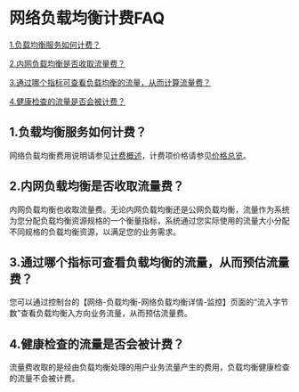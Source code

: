 # 网络负载均衡计费FAQ

[1.负载均衡服务如何计费？](Price-FAQ#user-content-1)

[2.内网负载均衡是否收取流量费？](Price-FAQ#user-content-3)

[3.通过哪个指标可查看负载均衡的流量，从而计算流量费？](Price-FAQ#user-content-5)

[4.健康检查的流量是否会被计费？](Price-FAQ#user-content-6)

## 1.负载均衡服务如何计费？
<div id="user-content-1"></div>

网络负载均衡费用说明请参见[计费概述](Billing-Overview.md)，计费项价格请参见[价格总览](Price-Overview.md)。

## 2.内网负载均衡是否收取流量费？
<div id="user-content-3"></div>

内网负载均衡也收取流量费。无论内网负载均衡还是公网负载均衡，流量作为系统为您分配负载均衡资源规格的一个衡量指标，系统通过您实际使用的流量大小分配不同规格的负载均衡资源，以满足您的业务需求。

## 3.通过哪个指标可查看负载均衡的流量，从而预估流量费？
<div id="user-content-5"></div>

您可以通过控制台的【网络-负载均衡-网络负载均衡详情-监控】页面的“流入字节数”查看负载均衡入方向业务流量，从而预估流量费。

## 4.健康检查的流量是否会被计费？
<div id="user-content-6"></div>

流量费收取的是经由负载均衡处理的用户业务流量产生的费用，负载均衡健康检查的流量不会被计费。
